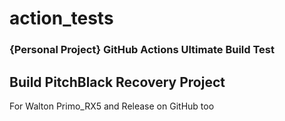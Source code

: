 # action_tests
### {Personal Project} GitHub Actions Ultimate Build Test

## Build PitchBlack Recovery Project
For Walton Primo_RX5 and Release on GitHub too
